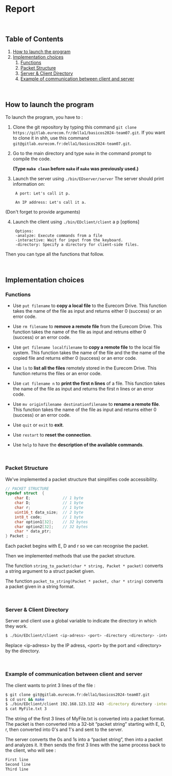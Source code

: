 # **Report**

<br />

## **Table of Contents**
1. [How to launch the program](#launch)
2. [Implementation choices](#implementation)
    1. [Functions](#functions)
    2. [Packet Structure](#packet-structure)
    3. [Server & Client Directory](#server-&-client-directory)
    4. [Example of communication between client and server](#example)  

<br />

## <a name="launch"></a> **How to launch the program** 

To launch the program, you have to :

1. Clone the git repository by typing this command `git clone https://gitlab.eurecom.fr/della1/basicos2024-team07.git`. If you want to clone it in shh, use this command `git@gitlab.eurecom.fr:della1/basicos2024-team07.git`.

2. Go to the main directory and type `make` in the command prompt to compile the code.

	**(Type `make clean` before `make` if `make` was previously used.)**

3. Launch the server using `./bin/EDserver/server` 
The server should print information on:

		A port: Let's call it p.

		An IP address: Let's call it a.
(Don't forget to provide arguments)

4. Launch the client using  `./bin/EDclient/client` a p [options]

		Options:
		-analyze: Execute commands from a file
		-interactive: Wait for input from the keyboard.
		-directory: Specify a directory for client-side files.

Then you can type all the functions that follow.


<br />

## <a name="implementation"></a> **Implementation choices** 

### <a name="functions"></a> **Functions** 

* Use `put filename` to **copy a local file** to the Eurecom Drive. This function takes the name of the file as input and returns either 0 (success) or an error code.

* Use `rm filename` to **remove a remote file** from the Eurecom Drive. This function takes the name of the file as input and retruns either 0 (success) or an error code.

* Use `get filename localfilename` to **copy a remote file** to the local file system. This function takes the name of the file and the the name of the copied file and returns either 0 (success) or an error code.

* Use `ls` to **list all the files** remotely stored in the Eurecom Drive. This function returns the files or an error code.

* Use `cat filename n` to **print the first n lines** of a file. This function takes the name of the file as input and returns the first n lines or an error code.

* Use `mv originfilename destinationfilename` to **rename a remote file**. This function takes the name of the file as input and returns either 0 (success) or an error code.

* Use `quit` or `exit` to **exit**.

* Use `restart` to **reset the connection**.

* Use `help` to have the **description of the available commands**.


<br />

### <a name="packet-structure"></a> **Packet Structure** 

We've implemented a packet structure that simplifies code accessibility. 

```c
// PACKET STRUCTURE
typedef struct  {
	char E;              // 1 byte
	char D;              // 1 byte
	char r;              // 1 byte
	uint16_t data_size;  // 2 byte
	int8_t code;         // 1 byte
	char option1[32];    // 32 bytes
	char option2[32];    // 32 bytes
	char * data_ptr;
} Packet ;
```
Each packet begins with E, D and r so we can recognise the packet.  

Then we implemented methods that use the packet structure.  

The function `string_to_packet(char * string, Packet * packet)` converts a string argument to a struct packet given.

The function `packet_to_string(Packet * packet, char * string)` converts a packet given in a string format.


<br />

### <a name="server-&-client-directory"></a> **Server & Client Directory** 

Server and client use a global variable to indicate the directory in which they work.

```bash
$ ./bin/EDclient/client <ip-adress> <port> -directory <directory> -interactive -analyse
```
Replace \<ip-adress\> by the IP adress, \<port\> by the port and \<directory\> by the directory.

<br />

### <a name="example"></a> **Example of communication between client and server** 

The client wants to print 3 lines of the file :  

```bash
$ git clone git@gitlab.eurecom.fr:della1/basicos2024-team07.git
$ cd usrc && make
$ ./bin/EDclient/client 192.168.123.132 443 -directory directory -interactive -analyse file.txt
$ cat MyFile.txt 3
```

The string of the first 3 lines of MyFile.txt is converted into a packet format. The packet is then converted into a 32-bit “packet string” starting with E, D, r, then converted into 0's and 1's and sent to the server.

The server converts the 0s and 1s into a “packet string”, then into a packet and analyzes it. It then sends the first 3 lines with the same process back to the client, who will see :  

```bash
First line
Second line
Third line
```  